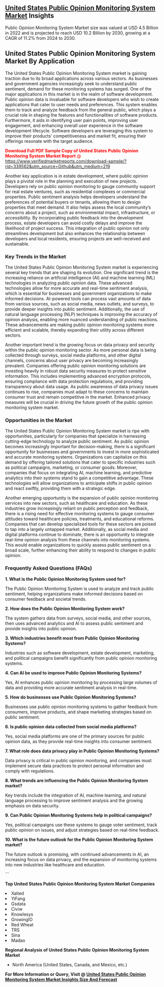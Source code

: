 <h2><a href="https://www.verifiedmarketreports.com/download-sample/?rid=339562&amp;utm_source=Github&amp;utm_medium=219" target="_blank">United States Public Opinion Monitoring System Market</a> Insights</h2><p>Public Opinion Monitoring System Market size was valued at USD 4.5 Billion in 2022 and is projected to reach USD 10.2 Billion by 2030, growing at a CAGR of 11.2% from 2024 to 2030.</p><p> <h2>United States Public Opinion Monitoring System Market By Application</h2> <p>The United States Public Opinion Monitoring System market is gaining traction due to its broad applications across various sectors. As businesses and government agencies increasingly seek to understand public sentiment, demand for these monitoring systems has surged. One of the major applications in this market is in the realm of software development. Public opinion data is invaluable for software developers who wish to create applications that cater to user needs and preferences. This system enables them to track and analyze feedback from the general public, which plays a crucial role in shaping the features and functionalities of software products. Furthermore, it aids in identifying user pain points, improving user engagement, and enhancing overall user experience in the software development lifecycle. Software developers are leveraging this system to improve their products' competitiveness and market fit, ensuring their offerings resonate with the target audience. <p><span class=""><span style="color: #ff0000;"><strong>Download Full PDF Sample Copy of United States Public Opinion Monitoring System Market Report</strong> @ </span><a href="https://www.verifiedmarketreports.com/download-sample/?rid=339562&amp;utm_source=Github&amp;utm_medium=219" target="_blank">https://www.verifiedmarketreports.com/download-sample/?rid=339562&amp;utm_source=Github&amp;utm_medium=219</a></span></p> <p>Another key application is in estate development, where public opinion plays a pivotal role in the planning and execution of new projects. Developers rely on public opinion monitoring to gauge community support for real estate ventures, such as residential complexes or commercial properties. Public sentiment analysis helps developers understand the preferences of potential buyers or tenants, allowing them to design properties that meet demand. It also helps assess the local community’s concerns about a project, such as environmental impact, infrastructure, or accessibility. By incorporating public feedback into the development process, estate developers can avoid costly delays and improve the likelihood of project success. This integration of public opinion not only streamlines development but also enhances the relationship between developers and local residents, ensuring projects are well-received and sustainable. <h3>Key Trends in the Market</h3> <p>The United States Public Opinion Monitoring System market is experiencing several key trends that are shaping its evolution. One significant trend is the increasing reliance on artificial intelligence (AI) and machine learning (ML) technologies in analyzing public opinion data. These advanced technologies allow for more accurate and real-time sentiment analysis, which is essential for businesses and government organizations to make informed decisions. AI-powered tools can process vast amounts of data from various sources, such as social media, news outlets, and surveys, to provide deeper insights into public sentiment. Additionally, the use of natural language processing (NLP) techniques is improving the accuracy of opinion analysis, enabling more nuanced understanding of public reactions. These advancements are making public opinion monitoring systems more efficient and scalable, thereby expanding their utility across different sectors. <p>Another important trend is the growing focus on data privacy and security within the public opinion monitoring sector. As more personal data is being collected through surveys, social media platforms, and other digital channels, concerns about user privacy are becoming increasingly prevalent. Companies offering public opinion monitoring solutions are investing heavily in robust data security measures to protect sensitive information. This includes implementing advanced encryption protocols, ensuring compliance with data protection regulations, and providing transparency about data usage. As public awareness of data privacy issues continues to rise, companies must adapt to these concerns to maintain consumer trust and remain competitive in the market. Enhanced privacy measures will be crucial in driving the future growth of the public opinion monitoring system market. <h3>Opportunities in the Market</h3> <p>The United States Public Opinion Monitoring System market is ripe with opportunities, particularly for companies that specialize in harnessing cutting-edge technology to analyze public sentiment. As public opinion becomes increasingly important for decision-making, there is a significant opportunity for businesses and governments to invest in more sophisticated and accurate monitoring systems. Organizations can capitalize on this demand by offering tailored solutions that cater to specific industries such as political campaigns, marketing, or consumer goods. Moreover, companies that focus on integrating AI, machine learning, and predictive analytics into their systems stand to gain a competitive advantage. These technologies will allow organizations to anticipate shifts in public opinion and react swiftly, providing them with a strategic edge. <p>Another emerging opportunity is the expansion of public opinion monitoring services into new sectors, such as healthcare and education. As these industries grow increasingly reliant on public perception and feedback, there is a rising need for effective monitoring systems to gauge consumer attitudes toward healthcare policies, treatments, and educational reforms. Companies that can develop specialized tools for these sectors are poised to tap into a largely untapped market. Additionally, as social media and digital platforms continue to dominate, there is an opportunity to integrate real-time opinion analysis from these channels into monitoring systems. This would enable organizations to quickly assess public sentiment on a broad scale, further enhancing their ability to respond to changes in public opinion. <h3>Frequently Asked Questions (FAQs)</h3> <p><strong>1. What is the Public Opinion Monitoring System used for?</strong></p> <p>The Public Opinion Monitoring System is used to analyze and track public sentiment, helping organizations make informed decisions based on consumer feedback and societal trends.</p> <p><strong>2. How does the Public Opinion Monitoring System work?</strong></p> <p>The system gathers data from surveys, social media, and other sources, then uses advanced analytics and AI to assess public sentiment and provide insights into public opinion.</p> <p><strong>3. Which industries benefit most from Public Opinion Monitoring Systems?</strong></p> <p>Industries such as software development, estate development, marketing, and political campaigns benefit significantly from public opinion monitoring systems.</p> <p><strong>4. Can AI be used to improve Public Opinion Monitoring Systems?</strong></p> <p>Yes, AI enhances public opinion monitoring by processing large volumes of data and providing more accurate sentiment analysis in real-time.</p> <p><strong>5. How do businesses use Public Opinion Monitoring Systems?</strong></p> <p>Businesses use public opinion monitoring systems to gather feedback from consumers, improve products, and shape marketing strategies based on public sentiment.</p> <p><strong>6. Is public opinion data collected from social media platforms?</strong></p> <p>Yes, social media platforms are one of the primary sources for public opinion data, as they provide real-time insights into consumer sentiment.</p> <p><strong>7. What role does data privacy play in Public Opinion Monitoring Systems?</strong></p> <p>Data privacy is critical in public opinion monitoring, and companies must implement secure data practices to protect personal information and comply with regulations.</p> <p><strong>8. What trends are influencing the Public Opinion Monitoring System market?</strong></p> <p>Key trends include the integration of AI, machine learning, and natural language processing to improve sentiment analysis and the growing emphasis on data security.</p> <p><strong>9. Can Public Opinion Monitoring Systems help in political campaigns?</strong></p> <p>Yes, political campaigns use these systems to gauge voter sentiment, track public opinion on issues, and adjust strategies based on real-time feedback.</p> <p><strong>10. What is the future outlook for the Public Opinion Monitoring System market?</strong></p> <p>The future outlook is promising, with continued advancements in AI, an increasing focus on data privacy, and the expansion of monitoring systems into new industries like healthcare and education.</p> ```</p><p><strong>Top United States Public Opinion Monitoring System Market Companies</strong></p><div data-test-id=""><p><li>Xalted</li><li> YiFang</li><li> Gsdata</li><li> Civiw</li><li> Knowlesys</li><li> GrowingIO</li><li> Red Wheat</li><li> TRS</li><li> Sina</li><li> Madao</li></p><div><strong>Regional Analysis of&nbsp;United States Public Opinion Monitoring System Market</strong></div><ul><li dir="ltr"><p dir="ltr">North America&nbsp;(United States, Canada, and Mexico, etc.)</p></li></ul><p><strong>For More Information or Query, Visit @&nbsp;</strong><strong><a href="https://www.verifiedmarketreports.com/product/public-opinion-monitoring-system-market/?utm_source=Github&amp;utm_medium=219" target="_blank">United States Public Opinion Monitoring System Market Insights Size And Forecast</a></strong></p></div>
